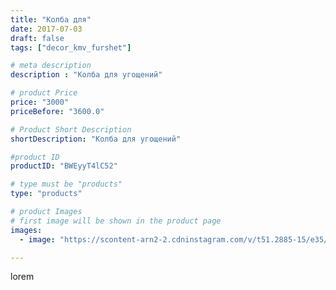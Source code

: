 ```yaml
---
title: "Колба для"
date: 2017-07-03
draft: false
tags: ["decor_kmv_furshet"]

# meta description
description : "Колба для угощений"

# product Price
price: "3000"
priceBefore: "3600.0"

# Product Short Description
shortDescription: "Колба для угощений"

#product ID
productID: "BWEyyT4lC52"

# type must be "products"
type: "products"

# product Images
# first image will be shown in the product page
images:
  - image: "https://scontent-arn2-2.cdninstagram.com/v/t51.2885-15/e35/19623132_1865858133679013_7387096277399371776_n.jpg?se=7&tp=1&_nc_ht=scontent-arn2-2.cdninstagram.com&_nc_cat=105&_nc_ohc=DkmAPG6Tk4AAX_Ucl2q&ccb=7-4&oh=483de425106dc1c15a1107571c8e87b5&oe=6081FE2A&_nc_sid=86f79a&ig_cache_key=MTU1MDU4NzUzMTM3MjAxNTIyMg%3D%3D.2-ccb7-4"

---
```

lorem
